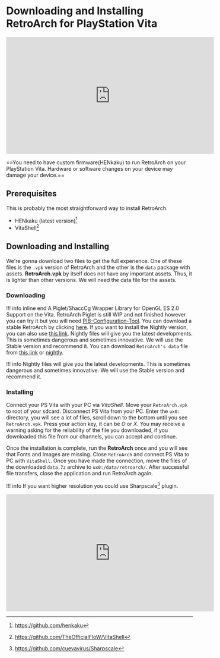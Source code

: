# Downloading and Installing RetroArch for PlayStation Vita

<iframe width="560" height="315" src="https://www.youtube-nocookie.com/embed/K8iP_L49QdI" frameborder="0" allow="accelerometer; autoplay; clipboard-write; encrypted-media; gyroscope; picture-in-picture" allowfullscreen></iframe>

==You need to have custom firmware(HENkaku) to run RetroArch on your PlayStation Vita. Hardware or software changes on your device may damage your device.== 

## Prerequisites

This is probably the most straightforward way to install RetroArch.

- HENkaku (latest version)[^1]
- VitaShell[^2]

## Downloading and Installing

We're gonna download two files to get the full experience. One of these files is the `.vpk` version of RetroArch and the other is the `data` package with assets. **RetroArch.vpk** by itself does not have any important assets. Thus, it is lighter than other versions. We will need the data file for the assets.

### Downloading

!!! info inline end
    A Piglet/ShaccCg Wrapper Library for OpenGL ES 2.0 Support on the Vita. RetroArch Piglet is still WIP and not finished however you can try it but you will need [PIB-Configuration-Tool](https://github.com/SonicMastr/PIB-Configuration-Tool).
You can download a stable RetroArch by clicking [here](http://buildbot.libretro.com/stable/1.9.2/playstation/vita/RetroArch.vpk). If you want to install the Nightly version, you can also use [this link](http://buildbot.libretro.com/nightly/playstation/vita/RetroArch.vpk). Nightly files will give you the latest developments. This is sometimes dangerous and sometimes innovative. We will use the Stable version and recommend it. You can download `RetroArch's data` file from [this link](http://buildbot.libretro.com/stable/1.9.2/playstation/vita/RetroArch_data.7z) or [nightly](http://buildbot.libretro.com/nightly/playstation/vita/RetroArch_data.7z).

!!! info
	Nightly files will give you the latest developments. This is sometimes dangerous and sometimes innovative. We will use the Stable version and recommend it.

### Installing

Connect your PS Vita with your PC via _VitaShell_. Move your `RetroArch.vpk` to root of your sdcard. Disconnect PS Vita from your PC. Enter the `ux0:` directory, you will see a lot of files, scroll down to the bottom until you see `RetroArch.vpk`. Press your action key, it can be _O_ or _X_. You may receive a warning asking for the reliability of the file you downloaded, if you downloaded this file from our channels, you can accept and continue.

Once the installation is complete, run the **RetroArch** once and you will see that Fonts and Images are missing. Close `RetroArch` and connect PS Vita to PC with `VitaShell`. Once you have made the connection, move the files of the downloaded `data.7z` archive to `ux0:/data/retroarch/`. After successful file transfers, close the application and run RetroArch again.

!!! info
	If you want higher resolution you could use Sharpscale[^3] plugin.
	
<iframe width="560" height="315" src="https://www.youtube-nocookie.com/embed/QKTpZgfc-d8" title="YouTube video player" frameborder="0" allow="accelerometer; autoplay; clipboard-write; encrypted-media; gyroscope; picture-in-picture" allowfullscreen></iframe>

[^1]: https://github.com/henkaku
[^2]: https://github.com/TheOfficialFloW/VitaShell
[^3]: https://github.com/cuevavirus/Sharpscale
